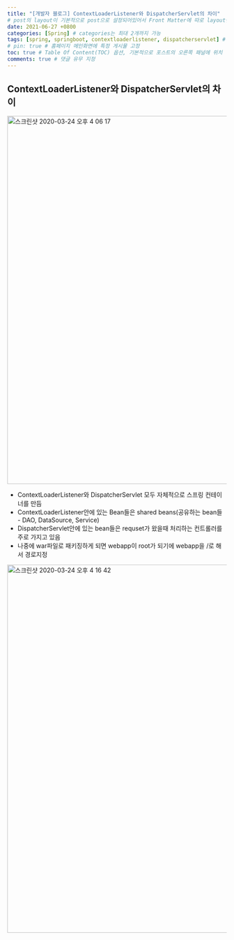 ```yaml
---
title: "[개발자 블로그] ContextLoaderListener와 DispatcherServlet의 차이"
# post의 layout이 기본적으로 post으로 설정되어있어서 Front Matter에 따로 layout변수를 만들어 주지 않아도 된다.
date: 2021-06-27 +0800
categories: [Spring] # categories는 최대 2개까지 가능
tags: [spring, springboot, contextloaderlistener, dispatcherservlet] # TAG는 반드시 소문자로 이루어져야함, 0~무한개까지 지정 가능
# pin: true # 홈페이지 메인화면에 특정 게시물 고정
toc: true # Table Of Content(TOC) 옵션, 기본적으로 포스트의 오른쪽 패널에 위치
comments: true # 댓글 유무 지정
---
```


## ContextLoaderListener와 DispatcherServlet의 차이
<img width="844" alt="스크린샷 2020-03-24 오후 4 06 17" src="https://user-images.githubusercontent.com/44339530/77397714-7242a800-6de9-11ea-9c5c-e476e45862fb.png"><br>

- ContextLoaderListener와 DispatcherServlet 모두 자체적으로 스프링 컨테이너를 만듬
 - ContextLoaderListener안에 있는 Bean들은 shared beans(공유하는 bean들 -  DAO, DataSource, Service)
- DispatcherServlet안에 있는 bean들은 requset가 왔을때 처리하는 컨트롤러를 주로 가지고 있음
- 나중에 war파일로 패키징하게 되면 webapp이 root가 되기에 webapp을 /로 해서 경로지정<br>

<img width="844" alt="스크린샷 2020-03-24 오후 4 16 42" src="https://user-images.githubusercontent.com/44339530/77398435-db76eb00-6dea-11ea-9a27-400f12c8b1cb.png"><br>
